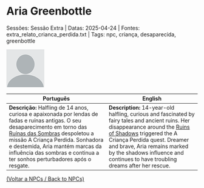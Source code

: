 
# Aria Greenbottle

Sessões: Sessão Extra | Datas: 2025-04-24 | Fontes: extra_relato_crianca_perdida.txt | Tags: npc, criança, desaparecida, greenbottle

![Aria Greenbottle](blank.png)

| Português | English |
|-----------|---------|
| **Descrição:** Halfling de 14 anos, curiosa e apaixonada por lendas de fadas e ruínas antigas. O seu desaparecimento em torno das [Ruínas das Sombras](ruinas_das_sombras.md) despoletou a missão A Criança Perdida. Sonhadora e destemida, Aria mantém marcas da influência das sombras e continua a ter sonhos perturbadores após o resgate. | **Description:** 14-year-old halfling, curious and fascinated by fairy tales and ancient ruins. Her disappearance around the [Ruins of Shadows](ruinas_das_sombras.md) triggered the A Criança Perdida quest. Dreamer and brave, Aria remains marked by the shadows influence and continues to have troubling dreams after her rescue. |

[(Voltar a NPCs / Back to NPCs)](npcs_list.md)  

